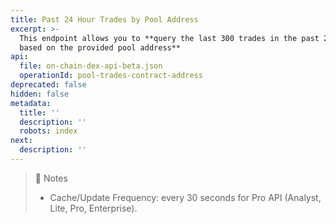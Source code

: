 ```yaml
---
title: Past 24 Hour Trades by Pool Address
excerpt: >-
  This endpoint allows you to **query the last 300 trades in the past 24 hours
  based on the provided pool address**
api:
  file: on-chain-dex-api-beta.json
  operationId: pool-trades-contract-address
deprecated: false
hidden: false
metadata:
  title: ''
  description: ''
  robots: index
next:
  description: ''
---
```

> 📘 Notes
> 
> - Cache/Update Frequency: every 30 seconds for Pro API (Analyst, Lite, Pro, Enterprise).